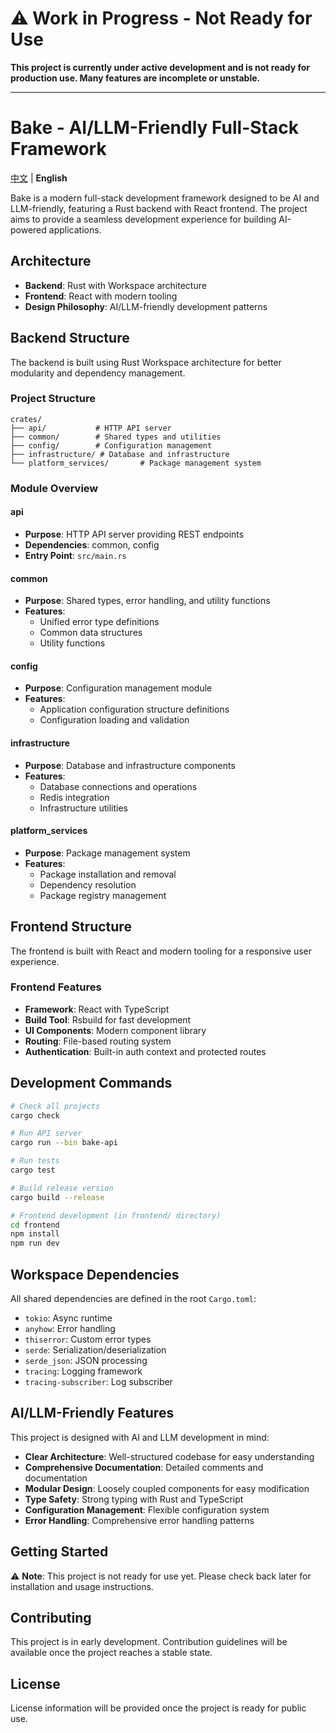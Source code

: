 # ⚠️ Work in Progress - Not Ready for Use

**This project is currently under active development and is not ready for production use. Many features are incomplete or unstable.**

---

# Bake - AI/LLM-Friendly Full-Stack Framework

[中文](README.zh.md) | **English**

Bake is a modern full-stack development framework designed to be AI and LLM-friendly, featuring a Rust backend with React frontend. The project aims to provide a seamless development experience for building AI-powered applications.

## Architecture

- **Backend**: Rust with Workspace architecture
- **Frontend**: React with modern tooling
- **Design Philosophy**: AI/LLM-friendly development patterns

## Backend Structure

The backend is built using Rust Workspace architecture for better modularity and dependency management.

### Project Structure

```
crates/
├── api/           # HTTP API server
├── common/        # Shared types and utilities
├── config/        # Configuration management
├── infrastructure/ # Database and infrastructure
└── platform_services/       # Package management system
```

### Module Overview

#### api
- **Purpose**: HTTP API server providing REST endpoints
- **Dependencies**: common, config
- **Entry Point**: `src/main.rs`

#### common
- **Purpose**: Shared types, error handling, and utility functions
- **Features**: 
  - Unified error type definitions
  - Common data structures
  - Utility functions

#### config
- **Purpose**: Configuration management module
- **Features**: 
  - Application configuration structure definitions
  - Configuration loading and validation

#### infrastructure
- **Purpose**: Database and infrastructure components
- **Features**: 
  - Database connections and operations
  - Redis integration
  - Infrastructure utilities

#### platform_services
- **Purpose**: Package management system
- **Features**: 
  - Package installation and removal
  - Dependency resolution
  - Package registry management

## Frontend Structure

The frontend is built with React and modern tooling for a responsive user experience.

### Frontend Features

- **Framework**: React with TypeScript
- **Build Tool**: Rsbuild for fast development
- **UI Components**: Modern component library
- **Routing**: File-based routing system
- **Authentication**: Built-in auth context and protected routes

## Development Commands

```bash
# Check all projects
cargo check

# Run API server
cargo run --bin bake-api

# Run tests
cargo test

# Build release version
cargo build --release

# Frontend development (in frontend/ directory)
cd frontend
npm install
npm run dev
```

## Workspace Dependencies

All shared dependencies are defined in the root `Cargo.toml`:

- `tokio`: Async runtime
- `anyhow`: Error handling
- `thiserror`: Custom error types
- `serde`: Serialization/deserialization
- `serde_json`: JSON processing
- `tracing`: Logging framework
- `tracing-subscriber`: Log subscriber

## AI/LLM-Friendly Features

This project is designed with AI and LLM development in mind:

- **Clear Architecture**: Well-structured codebase for easy understanding
- **Comprehensive Documentation**: Detailed comments and documentation
- **Modular Design**: Loosely coupled components for easy modification
- **Type Safety**: Strong typing with Rust and TypeScript
- **Configuration Management**: Flexible configuration system
- **Error Handling**: Comprehensive error handling patterns

## Getting Started

⚠️ **Note**: This project is not ready for use yet. Please check back later for installation and usage instructions.

## Contributing

This project is in early development. Contribution guidelines will be available once the project reaches a stable state.

## License

License information will be provided once the project is ready for public use.
